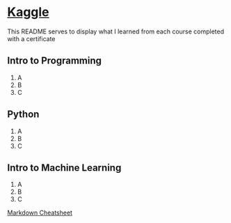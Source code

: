 # [Kaggle](https://www.kaggle.com/) 
This README serves to display what I learned from each course completed with a certificate

## Intro to Programming
1. A
2. B
3. C

## Python
1. A
2. B
3. C

## Intro to Machine Learning
1. A
2. B
3. C

[Markdown Cheatsheet](https://github.com/adam-p/markdown-here/wiki/Markdown-Cheatsheet)  
